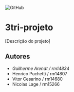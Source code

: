 ![GitHub](https://img.shields.io/github/license/guilhermestrata/3tri-projeto)
# 3tri-projeto 
[Descrição do projeto]
## Autores
-  *Guilherme Arendt / rm14834*
- Henrico Puchetti / rm14807
- Vitor Cesarino / rm14680
- Nicolas Lage / rm15266
